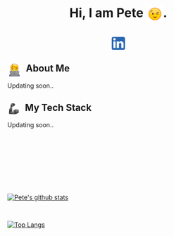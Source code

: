 
<!--
**pye-aung/pyephyoeaung.github.io** is a ✨ _special_ ✨ repository because its `README.md` (this file) appears on your GitHub profile.

Here are some ideas to get you started:

- 🔭 I’m currently working on ...
- 🌱 I’m currently learning ...
- 👯 I’m looking to collaborate on ...
- 🤔 I’m looking for help with ...
- 💬 Ask me about ...
- 📫 How to reach me: ...
- 😄 Pronouns: ...
- ⚡ Fun fact: ...
-->


<h1 style = font-size: "50px" align="center"> Hi, I am Pete <img align="center" src="https://raw.githubusercontent.com/heydrdev/devtools/main/emojis/telegram/winking-face.gif" width="38" />. 
<p align="center">

<!-- Connect With Me: Linkedin -->
<a href="https://www.linkedin.com/in/pyephyoeaung" target="blank"><img align="center" src="https://raw.githubusercontent.com/heydrdev/devtools/main/icons/linkedin.png"  alt="ashok" width="30" /></a>
</p>

<!-- About Me -->
<h2 style = font-size: "50px" align=" left"><img src="https://raw.githubusercontent.com/heydrdev/devtools/main/emojis/telegram/technologist.gif" width="32" align="left"/>&nbsp <b>About Me</b></h2>

<p align="left">

</p>
Updating soon..
<br>

<!--My Tech Stack -->
<h2 style = font-size: "50px" align="left"><img src="https://raw.githubusercontent.com/heydrdev/devtools/main/emojis/telegram/mechanical-arm.gif" width="30" align="left"/>&nbsp <b>My Tech Stack</b></h2>
<p align="left">
Updating soon..
</p>

<br>
<br>
<br>
<br>
<br>
<br>
<br>
  
  [![Pete's github stats](https://github-readme-stats.vercel.app/api?username=pye-aung&count_private=true&show_icons=true&theme=transparent&hide_rank=false)](https://github.com/anuraghazra/github-readme-stats)

<br>

[![Top Langs](https://github-readme-stats.vercel.app/api/top-langs/?username=pye-aung)](https://github.com/anuraghazra/github-readme-stats)


<br>
<br>
<br>
